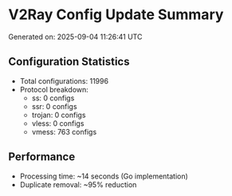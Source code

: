 # V2Ray Config Update Summary
Generated on: 2025-09-04 11:26:41 UTC

## Configuration Statistics
- Total configurations: 11996
- Protocol breakdown:
  - ss: 0 configs
  - ssr: 0 configs
  - trojan: 0 configs
  - vless: 0 configs
  - vmess: 763 configs

## Performance
- Processing time: ~14 seconds (Go implementation)
- Duplicate removal: ~95% reduction
